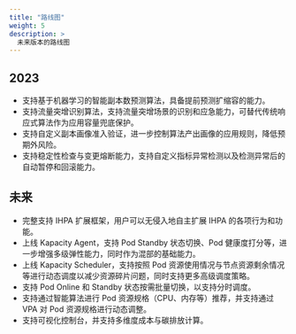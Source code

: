 ```yaml
---
title: "路线图"
weight: 5
description: >
  未来版本的路线图
---
```


## 2023
- 支持基于机器学习的智能副本数预测算法，具备提前预测扩缩容的能力。
- 支持流量突增识别算法，支持流量突增场景的识别和应急能力，可替代传统响应式算法作为应用容量兜底保护。
- 支持自定义副本画像准入验证，进一步控制算法产出画像的应用规则，降低预期外风险。
- 支持稳定性检查与变更熔断能力，支持自定义指标异常检测以及检测异常后的自动暂停和回滚能力。
## 未来
- 完整支持 IHPA 扩展框架，用户可以无侵入地自主扩展 IHPA 的各项行为和功能。
- 上线 Kapacity Agent，支持 Pod Standby 状态切换、Pod 健康度打分等，进一步增强多级弹性能力，同时作为混部的基础能力。
- 上线 Kapacity Scheduler，支持按照 Pod 资源使用情况与节点资源剩余情况等进行动态调度以减少资源碎片问题，同时支持更多高级调度策略。
- 支持 Pod Online 和 Standby 状态按需批量切换，以支持分时调度。
- 支持通过智能算法进行 Pod 资源规格（CPU、内存等）推荐，并支持通过 VPA 对 Pod 资源规格进行动态调整。
- 支持可视化控制台，并支持多维度成本与碳排放计算。